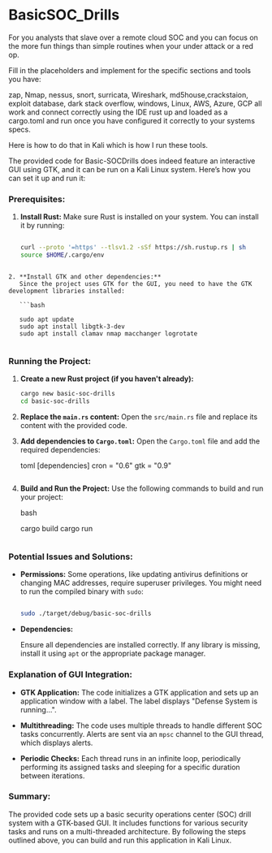 # BasicSOC_Drills

For you analysts that slave over a remote cloud SOC and you can focus on the more fun things than simple routines when your under attack or a red op.

Fill in the placeholders and implement for the specific sections and tools you have:

zap, Nmap, nessus, snort, surricata, Wireshark, md5house,crackstaion, exploit database, dark stack overflow, windows, Linux, AWS, Azure, GCP 
all work and connect correctly using the IDE rust up and loaded as a cargo.toml and run once you have configured it correctly to your systems specs.

Here is how to do that in Kali which is how I run these tools.

The provided code for Basic-SOCDrills does indeed feature an interactive GUI using GTK, and it can be run on a Kali Linux system. Here’s how you can set it up and run it:

### Prerequisites:
1. **Install Rust:**
   Make sure Rust is installed on your system. You can install it by running:

   ```bash

   curl --proto '=https' --tlsv1.2 -sSf https://sh.rustup.rs | sh
   source $HOME/.cargo/env
   
```

2. **Install GTK and other dependencies:**
   Since the project uses GTK for the GUI, you need to have the GTK development libraries installed:

   ```bash

   sudo apt update
   sudo apt install libgtk-3-dev
   sudo apt install clamav nmap macchanger logrotate
   
```

### Running the Project:
1. **Create a new Rust project (if you haven't already):**

   ```bash
   cargo new basic-soc-drills
   cd basic-soc-drills

   ```

2. **Replace the `main.rs` content:**
   Open the `src/main.rs` file and replace its content with the provided code.

3. **Add dependencies to `Cargo.toml`:**
   Open the `Cargo.toml` file and add the required dependencies:

   toml
   [dependencies]
   cron = "0.6"
   gtk = "0.9"

   ```

4. **Build and Run the Project:**
   Use the following commands to build and run your project:

   bash

   cargo build
   cargo run

   ```

### Potential Issues and Solutions:
- **Permissions:**
  Some operations, like updating antivirus definitions or changing MAC addresses, require superuser privileges. You might need to run the compiled binary with `sudo`:

  ```bash

  sudo ./target/debug/basic-soc-drills

  ```

- **Dependencies:**

  Ensure all dependencies are installed correctly. If any library is missing, install it using `apt` or the appropriate package manager.

### Explanation of GUI Integration:
- **GTK Application:**
  The code initializes a GTK application and sets up an application window with a label. The label displays "Defense System is running...".
  
- **Multithreading:**
  The code uses multiple threads to handle different SOC tasks concurrently. Alerts are sent via an `mpsc` channel to the GUI thread, which displays alerts.

- **Periodic Checks:**
  Each thread runs in an infinite loop, periodically performing its assigned tasks and sleeping for a specific duration between iterations.

### Summary:
The provided code sets up a basic security operations center (SOC) drill system with a GTK-based GUI. It includes functions for various security tasks and runs on a multi-threaded architecture. By following the steps outlined above, you can build and run this application in Kali Linux.
